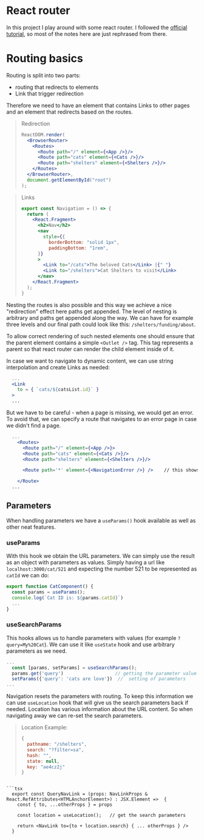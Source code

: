 # React router
In this project I play around with some react router. I followed the [official tutorial](https://reactrouter.com/docs/en/v6/getting-started/tutorial), so most of the notes here are just rephrased from there. 

# Routing basics
Routing is split into two parts:
- routing that redirects to elements
- Link that trigger redirection

Therefore we need to have an element that contains Links to other pages and an element that redirects based on the routes.

> Redirection
> ```jsx
> ReactDOM.render(
>   <BrowserRouter>
>     <Routes>
>       <Route path="/" element={<App />}/>
>       <Route path="cats" element={<Cats />}/>
>       <Route path="shelters" element={<Shelters />}/>
>     </Routes>
>   </BrowserRouter>,
>   document.getElementById("root")
> );
> ```

> Links
> ```jsx
> export const Navigation = () => {
>   return (
>     <React.Fragment>
>       <h2>Nav</h2>
>       <nav
>         style={{
>           borderBottom: "solid 1px",
>           paddingBottom: "1rem",
>       }}
>       >
>         <Link to="/cats">The beloved Cats</Link> |{" "}
>         <Link to="/shelters">Cat Shelters to visit</Link>
>       </nav>
>     </React.Fragment>
>   );
> }
> ```

Nesting the routes is also possible and this way we achieve a nice "redirection" effect here paths get appended. The level of nesting is arbitrary and paths get appended along the way. We can have for example three levels and our final path could look like this: `/shelters/funding/about`.

To allow correct rendering of such nested elements one should ensure that the parent element contains a simple `<Outlet />` tag. This tag represents a parent so that react router can render the child element inside of it.

In case we want to navigate to dynamic content, we can use string interpolation and create Links as needed:

```jsx
  ...
  <Link 
    to = { `cats/${catsList.id}` }
  >
  ...
```

But we have to be careful - when a page is missing, we would get an error. To avoid that, we can specify a route that navigates to an error page in case we didn't find a page.

```jsx
  ...
    <Routes>
      <Route path="/" element={<App />}>
      <Route path="cats" element={<Cats />}/>
      <Route path="shelters" element={<Shelters />}/>

      <Route path='*' element={<NavigationError />} />    // this shows the error

    </Route>
  ...
```

## Parameters
When handling parameters we have a `useParams()` hook available as well as other neat features.

### useParams
With this hook we obtain the URL parameters. We can simply use the result as an object with parameters as values. Simply having a url like `localhost:3000/cat/521` and expecting the number 521 to be represented as `catId` we can do:

```js
export function CatComponent() {
  const params = useParams();
  console.log(`Cat ID is: ${params.catId}`)
  ...
}
```

### useSearchParams
This hooks allows us to handle parameters with values (for example `?query=My%20Cat`). We can use it like `useState` hook and use arbitrary parameters as we need.

```jsx
...
  const [params, setParams] = useSearchParams();
  params.get('query')                   // getting the parameter value
  setParams({'query': 'cats are love'})  //  setting of parameters
...
```

Navigation resets the parameters with routing. To keep this information we can use `useLocation` hook that will give us the search parameters back if needed. Location has various information about the URL content. So when navigating away we can re-set the search parameters.

> Location Example:
> ```js
> {
>   pathname: "/shelters",
>   search: "?filter=sa",
>   hash: "",
>   state: null,
>   key: "ae4cz2j"
> }
```

```tsx
  export const QueryNavLink = (props: NavLinkProps & React.RefAttributes<HTMLAnchorElement>) : JSX.Element =>  {
    const { to, ...otherProps } = props
    
    const location = useLocation();   // get the search parameters

    return <NavLink to={to + location.search} { ... otherProps } />
  }
```
